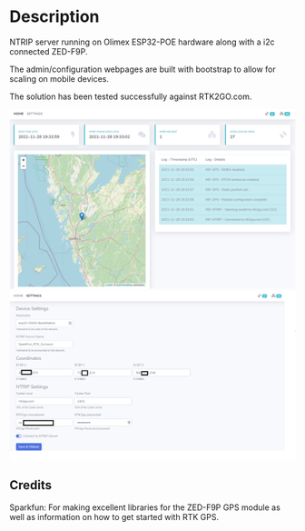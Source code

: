 
# Description

NTRIP server running on Olimex ESP32-POE hardware along with a i2c connected ZED-F9P.

The admin/configuration webpages are built with bootstrap to allow for scaling on mobile devices.

The solution has been tested successfully against RTK2GO.com.

![index.html](/images/index.png "index.html")
![settings.html](/images/settings.png "settings.html")

## Credits

Sparkfun: For making excellent libraries for the ZED-F9P GPS module as well as information on how to get started with RTK GPS.
